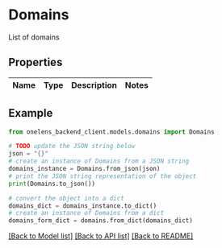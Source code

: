 # Domains

List of domains

## Properties

Name | Type | Description | Notes
------------ | ------------- | ------------- | -------------

## Example

```python
from onelens_backend_client.models.domains import Domains

# TODO update the JSON string below
json = "{}"
# create an instance of Domains from a JSON string
domains_instance = Domains.from_json(json)
# print the JSON string representation of the object
print(Domains.to_json())

# convert the object into a dict
domains_dict = domains_instance.to_dict()
# create an instance of Domains from a dict
domains_form_dict = domains.from_dict(domains_dict)
```
[[Back to Model list]](../README.md#documentation-for-models) [[Back to API list]](../README.md#documentation-for-api-endpoints) [[Back to README]](../README.md)


